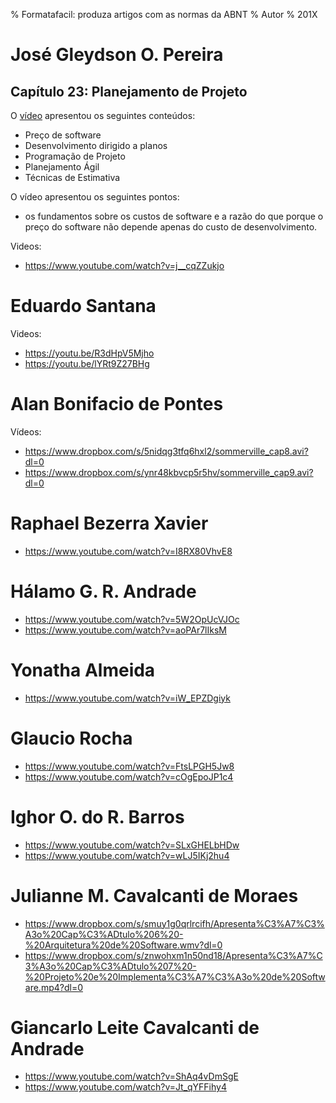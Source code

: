 % Formatafacil: produza artigos com as normas da ABNT
% Autor
% 201X


# José Gleydson O. Pereira

## Capítulo 23: Planejamento de Projeto

O [vídeo](https://youtu.be/ZTy8iRLH7bE) apresentou os seguintes conteúdos:

- Preço de software
- Desenvolvimento dirigido a planos
- Programação de Projeto
- Planejamento Ágil
- Técnicas de Estimativa

O vídeo apresentou os seguintes pontos:

* os fundamentos sobre os custos de software e a razão
do que porque o preço do software não depende apenas do custo
de desenvolvimento.



Videos:

- <https://www.youtube.com/watch?v=j__cqZZukjo>

# Eduardo Santana

Videos:

- https://youtu.be/R3dHpV5Mjho	
- https://youtu.be/lYRt9Z27BHg

# Alan Bonifacio de Pontes

Vídeos:

- https://www.dropbox.com/s/5nidqg3tfq6hxl2/sommerville_cap8.avi?dl=0	
- https://www.dropbox.com/s/ynr48kbvcp5r5hv/sommerville_cap9.avi?dl=0

# Raphael Bezerra Xavier
- https://www.youtube.com/watch?v=I8RX80VhvE8

# Hálamo G. R. Andrade
- https://www.youtube.com/watch?v=5W2OpUcVJOc	
- https://www.youtube.com/watch?v=aoPAr7lIksM

# Yonatha Almeida
- https://www.youtube.com/watch?v=iW_EPZDgiyk

# Glaucio Rocha
- https://www.youtube.com/watch?v=FtsLPGH5Jw8	
- https://www.youtube.com/watch?v=cOgEpoJP1c4

# Ighor O. do R. Barros
- https://www.youtube.com/watch?v=SLxGHELbHDw	
- https://www.youtube.com/watch?v=wLJ5IKj2hu4

# Julianne M. Cavalcanti de Moraes 
- https://www.dropbox.com/s/smuy1g0qrlrcifh/Apresenta%C3%A7%C3%A3o%20Cap%C3%ADtulo%206%20-%20Arquitetura%20de%20Software.wmv?dl=0	
- https://www.dropbox.com/s/znwohxm1n50nd18/Apresenta%C3%A7%C3%A3o%20Cap%C3%ADtulo%207%20-%20Projeto%20e%20Implementa%C3%A7%C3%A3o%20de%20Software.mp4?dl=0

# Giancarlo Leite Cavalcanti de Andrade
- https://www.youtube.com/watch?v=ShAq4vDmSgE	
- https://www.youtube.com/watch?v=Jt_qYFFihy4

